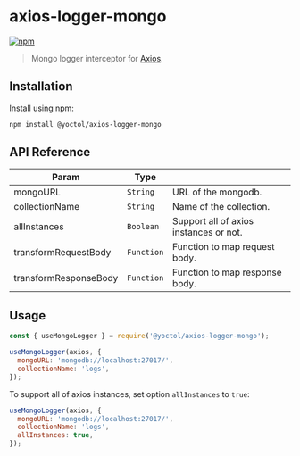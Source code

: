 # axios-logger-mongo

[![npm](https://img.shields.io/npm/v/@yoctol/axios-logger-mongo.svg)](https://www.npmjs.com/package/@yoctol/axios-logger-mongo)

> Mongo logger interceptor for [Axios](https://github.com/axios/axios).

## Installation

Install using npm:

```sh
npm install @yoctol/axios-logger-mongo
```

## API Reference

| Param                 | Type       |                                        |
| --------------------- | ---------- | -------------------------------------- |
| mongoURL              | `String`   | URL of the mongodb.                    |
| collectionName        | `String`   | Name of the collection.                |
| allInstances          | `Boolean`  | Support all of axios instances or not. |
| transformRequestBody  | `Function` | Function to map request body.          |
| transformResponseBody | `Function` | Function to map response body.         |

## Usage

```js
const { useMongoLogger } = require('@yoctol/axios-logger-mongo');

useMongoLogger(axios, {
  mongoURL: 'mongodb://localhost:27017/',
  collectionName: 'logs',
});
```

To support all of axios instances, set option `allInstances` to `true`:

```js
useMongoLogger(axios, {
  mongoURL: 'mongodb://localhost:27017/',
  collectionName: 'logs',
  allInstances: true,
});
```

